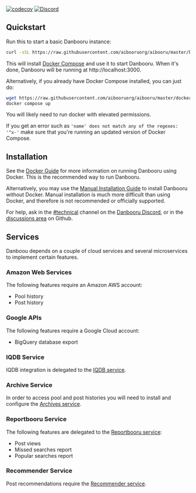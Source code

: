 [![codecov](https://codecov.io/gh/danbooru/danbooru/branch/master/graph/badge.svg)](https://codecov.io/gh/danbooru/danbooru) [![Discord](https://img.shields.io/discord/310432830138089472?label=Discord)](https://discord.gg/eSVKkUF)

## Quickstart

Run this to start a basic Danbooru instance:

```sh
curl -sSL https://raw.githubusercontent.com/aibooruorg/aibooru/master/bin/danbooru | sh
```

This will install [Docker Compose](https://docs.docker.com/compose/) and use it
to start Danbooru. When it's done, Danbooru will be running at http://localhost:3000.

Alternatively, if you already have Docker Compose installed, you can just do:

```sh
wget https://raw.githubusercontent.com/aibooruorg/aibooru/master/docker-compose.yaml
docker compose up
```

You will likely need to run docker with elevated permissions.

If you get an error such as `'name' does not match any of the regexes: '^x-'` make sure
that you're running an updated version of Docker Compose.

## Installation

See the [Docker Guide](https://github.com/danbooru/danbooru/wiki/Docker-Guide) for more information on running Danbooru using Docker. This is the recommended way to run Danbooru.

Alternatively, you may use the [Manual Installation Guide](https://github.com/danbooru/danbooru/wiki/Manual-Installation-Guide) to install Danbooru without Docker. Manual installation is much more difficult than using Docker, and therefore is not recommended or officially supported.

For help, ask in the [#technical](https://discord.com/channels/310432830138089472/310846683376517121) channel on the [Danbooru Discord](https://discord.gg/danbooru), or in the [discussions area](https://github.com/danbooru/danbooru/discussions) on Github.

## Services

Danboou depends on a couple of cloud services and several microservices to
implement certain features.

### Amazon Web Services

The following features require an Amazon AWS account:

* Pool history
* Post history

### Google APIs

The following features require a Google Cloud account:

* BigQuery database export

### IQDB Service

IQDB integration is delegated to the [IQDB service](https://github.com/danbooru/iqdb).

### Archive Service

In order to access pool and post histories you will need to install and
configure the [Archives service](https://github.com/danbooru/archives).

### Reportbooru Service

The following features are delegated to the [Reportbooru service](https://github.com/danbooru/reportbooru):

* Post views
* Missed searches report
* Popular searches report

### Recommender Service

Post recommendations require the [Recommender service](https://github.com/danbooru/recommender).
